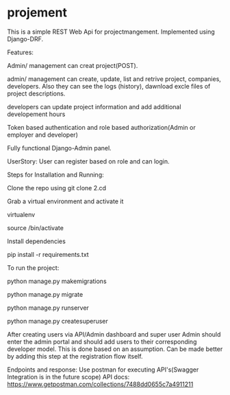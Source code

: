 # projement

This is a simple REST Web Api for projectmangement. Implemented using Django-DRF.

Features:


Admin/ management can creat project(POST).


admin/ management can create, update, list and retrive project, companies, developers. Also they can see the logs (history), dawnload excle files of project descriptions.


developers can update project information and add additional developement hours


Token based authentication and role based authorization(Admin or employer and developer)


Fully functional Django-Admin panel.


UserStory:
User can register based on role and can login.

Steps for Installation and Running:


Clone the repo using git clone <reponame> 2.cd <reponame>
  
  
Grab a virtual environment and activate it
  
  
virtualenv <ur-env-name>
  
  
source <ur-env-name>/bin/activate
  
  
Install dependencies
  
  
pip install -r requirements.txt
  
  
To run the project:
  
  
python manage.py makemigrations
  
  
python manage.py migrate
  
  
python manage.py runserver
  
  
python manage.py createsuperuser
  
  
After creating users via API/Admin dashboard and super user Admin should enter the admin portal and should add users to their corresponding developer model. This is done based on an assumption. Can be made better by adding this step at the registration flow itself.
  
  
Endpoints and response:
Use postman for executing API's(Swagger Integration is in the future scope) API docs: https://www.getpostman.com/collections/7488dd0655c7a4911211
